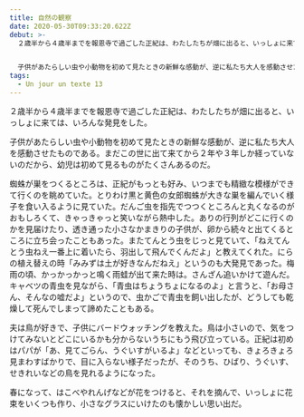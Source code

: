 ```yaml
---
title: 自然の観察
date: 2020-05-30T09:33:20.622Z
debut: >-
  ２歳半から４歳半までを報恩寺で過ごした正紀は、わたしたちが畑に出ると、いっしょに来ては、いろんな発見をした。


  子供があたらしい虫や小動物を初めて見たときの新鮮な感動が、逆に私たち大人を感動させたものである。まだこの世に出て来てから２年や３年しか経っていないのだから、幼児は初めて見るものがたくさんあるのだ。
tags:
  - Un jour un texte 13
---
```

２歳半から４歳半までを報恩寺で過ごした正紀は、わたしたちが畑に出ると、いっしょに来ては、いろんな発見をした。

子供があたらしい虫や小動物を初めて見たときの新鮮な感動が、逆に私たち大人を感動させたものである。まだこの世に出て来てから２年や３年しか経っていないのだから、幼児は初めて見るものがたくさんあるのだ。

蜘蛛が巣をつくるところは、正紀がもっとも好み、いつまでも精緻な模様ができて行くのを眺めていた。とりわけ黒と黄色の女郎蜘蛛が大きな巣を編んでいく様子を食い入るように見ていた。だんご虫を指先でつつくところんと丸くなるのがおもしろくて、きゃっきゃっと笑いながら熱中した。ありの行列がどこに行くのかを見届けたり、透き通った小さなかまきりの子供が、卵から続々と出てくるところに立ち会ったこともあった。またてんとう虫をじっと見ていて、「ねえてんとう虫ねえ一番上に着いたら、羽出して飛んでくんだよ」と教えてくれた。にらの植え替えの時「みみずは土が好きなんだねえ」というのも大発見であった。梅雨の頃、かっかっかっと鳴く雨蛙が出て来た時は。さんざん追いかけて遊んだ。キャベツの青虫を見ながら、「青虫はちょうちょになるのよ」と言うと、「お母さん、そんなの嘘だよ」というので、虫かごで青虫を飼い出したが、どうしても乾燥して死んでしまって諦めたこともある。

夫は鳥が好きで、子供にバードウォッチングを教えた。鳥は小さいので、気をつけてみないとどこにいるかも分からないうちにもう飛び立っている。正紀は初めはパパが「あ、見てごらん、うぐいすがいるよ」などといっても、きょろきょろ見まわすばかりで、目に入らない様子だったが、そのうち、ひばり、うぐいす、せきれいなどの鳥を見れるようになった。

春になって、はこべやれんげなどが花をつけると、それを摘んで、いっしょに花束をいくつも作り、小さなグラスにいけたのも懐かしい思い出だ。